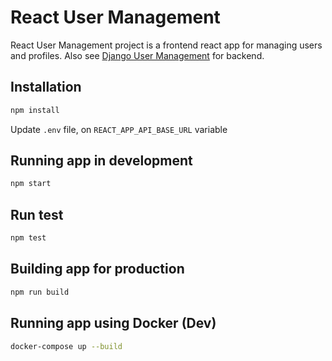 # React User Management
React User Management project is a frontend react app for managing users and profiles. 
Also see [Django User Management](https://github.com/aj3sh/user-management-django) for backend.

## Installation
```bash
npm install
```
Update `.env` file, on `REACT_APP_API_BASE_URL` variable

## Running app in development
```bash
npm start
```

## Run test
```bash
npm test
```

## Building app for production
```bash
npm run build
```

## Running app using Docker (Dev)
```bash
docker-compose up --build
```